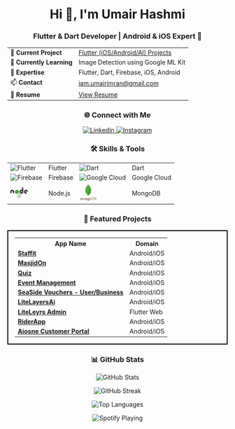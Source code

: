 <h1 align="center">Hi 👋, I'm Umair Hashmi</h1> <h3 align="center">Flutter & Dart Developer | Android & iOS Expert 🚀</h3> <table align="center"> <tr> <td>🔭 <strong>Current Project</strong></td> <td><a href="https://github.com/Umaiir11" target="_blank">Flutter (iOS/Android/AI) Projects</a></td> </tr> <tr> <td>🌱 <strong>Currently Learning</strong></td> <td>Image Detection using Google ML Kit</td> </tr> <tr> <td>💬 <strong>Expertise</strong></td> <td>Flutter, Dart, Firebase, iOS, Android</td> </tr> <tr> <td>📫 <strong>Contact</strong></td> <td><a href="mailto:iam.umairimran@gmail.com">iam.umairimran@gmail.com</a></td> </tr> <tr> <td>📄 <strong>Resume</strong></td> <td><a href="https://drive.google.com/file/d/1ZeBnL0Lc9WqcnDBuujcCpIshkZhGoNse/view?usp=drive_link" target="_blank">View Resume</a></td> </tr> </table> <h3 align="center">🌐 Connect with Me</h3> <p align="center"> <a href="https://www.linkedin.com/in/umair-hashmi/" target="_blank"> <img src="https://raw.githubusercontent.com/rahuldkjain/github-profile-readme-generator/master/src/images/icons/Social/linked-in-alt.svg" alt="LinkedIn" height="30" width="40"/> </a> <a href="https://instagram.com/umair.hashmiii" target="_blank"> <img src="https://raw.githubusercontent.com/rahuldkjain/github-profile-readme-generator/master/src/images/icons/Social/instagram.svg" alt="Instagram" height="30" width="40"/> </a> </p> <h3 align="center">🛠️ Skills & Tools</h3> <table align="center"> <tr> <td><img src="https://www.vectorlogo.zone/logos/flutterio/flutterio-icon.svg" alt="Flutter" width="40" height="40"/></td> <td>Flutter</td> <td><img src="https://www.vectorlogo.zone/logos/dartlang/dartlang-icon.svg" alt="Dart" width="40" height="40"/></td> <td>Dart</td> </tr> <tr> <td><img src="https://www.vectorlogo.zone/logos/firebase/firebase-icon.svg" alt="Firebase" width="40" height="40"/></td> <td>Firebase</td> <td><img src="https://www.vectorlogo.zone/logos/google_cloud/google_cloud-icon.svg" alt="Google Cloud" width="40" height="40"/></td> <td>Google Cloud</td> </tr> <tr> <td><img src="https://raw.githubusercontent.com/devicons/devicon/master/icons/nodejs/nodejs-original-wordmark.svg" alt="Node.js" width="40" height="40"/></td> <td>Node.js</td> <td><img src="https://raw.githubusercontent.com/devicons/devicon/master/icons/mongodb/mongodb-original-wordmark.svg" alt="MongoDB" width="40" height="40"/></td> <td>MongoDB</td> </tr> </table> <h3 align="center">💼 Featured Projects</h3> <table align="center" width="80%" style="border: 2px solid black; padding: 15px;"> <tr> <th>App Name</th> <th>Domain</th> </tr> <tr> <td><a href="https://www.linkedin.com/in/umair-hashmi/" target="_blank"><strong>Staffit</strong></a></td> <td>Android/iOS</td> </tr> <tr> <td><a href="https://www.linkedin.com/in/umair-hashmi/" target="_blank"><strong>MasjidOn</strong></a></td> <td>Android/iOS</td> </tr> <tr> <td><a href="https://www.linkedin.com/in/umair-hashmi/" target="_blank"><strong>Quiz</strong></a></td> <td>Android/iOS</td> </tr> <tr> <td><a href="http://www.umair.com" target="_blank"><strong>Event Management</strong></a></td> <td>Android/iOS</td> </tr> <tr> <td><a href="http://www.umair.com" target="_blank"><strong>SeaSide Vouchers - User/Business</strong></a></td> <td>Android/iOS</td> </tr> <tr> <td><a href="https://www.linkedin.com/in/umair-hashmi/" target="_blank"><strong>LiteLayersAi</strong></a></td> <td>Android/iOS</td> </tr> <tr> <td><a href="https://www.linkedin.com/in/umair-hashmi/" target="_blank"><strong>LiteLeyrs Admin</strong></a></td> <td>Flutter Web</td> </tr> <tr> <td><a href="https://www.linkedin.com/in/umair-hashmi/" target="_blank"><strong>RiderApp</strong></a></td> <td>Android/iOS</td> </tr> <tr> <td><a href="https://www.linkedin.com/in/umair-hashmi/" target="_blank"><strong>Aiosne Customer Portal</strong></a></td> <td>Android/iOS</td> </tr> </table> <h3 align="center">📊 GitHub Stats</h3> <p align="center"> <img src="https://github-readme-stats.vercel.app/api?username=umaiir11&show_icons=true&theme=radical" alt="GitHub Stats" /> </p> <p align="center"> <img src="https://github-readme-streak-stats.herokuapp.com/?user=umaiir11&theme=radical" alt="GitHub Streak" /> </p> <p align="center"> <img src="https://github-readme-stats.vercel.app/api/top-langs?username=umaiir11&show_icons=true&theme=radical&layout=compact" alt="Top Languages" /> </p> <div align="center"> <img src="https://spotify-github-profile.vercel.app/api/view?uid=31lmgtgu4trfdwegulzo4ccitiea&cover_image=false&theme=default&show_offline=false&background_color=121212&interchange=false&bar_color_cover=true" alt="Spotify Playing"/> </div>
